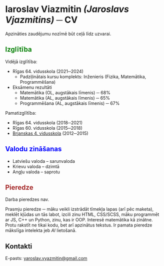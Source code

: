 # Iaroslav Viazmitin _(Jaroslavs Vjazmitins)_ ─ CV
Apzināties zaudējumu nozīmē būt ceļā līdz uzvarai.

<h2 style="color: green">Izglītība</h2>

Vidējā izglītība:
* Rīgas 64. vidusskola (2021─2024)
  * Padziļinātais kursu komplekts: Inženieris (Fizika, Matemātika, Programmēšana)
* Eksāmenu rezultāti
  * Matemātika (OL, augstākais līmenis) ─ 68%
  * Matemātika (AL, augstākais līmenis) ─ 65%
  * Programmēšana (AL, augstākais līmenis) ─ 67%

Pamatizglītība:
* Rīgas 64. vidusskola (2018─2021)
* Rīgas 60. vidusskola (2015─2018)
* [Brjanskas 4. vidusskola](https://maps.app.goo.gl/CsmrvsSwkqrVYupUA) (2012─2015)

<h2 style="color: blue">Valodu zināšanas</h2>

* Latviešu valoda – sarunvaloda
* Krievu valoda – dzimtā
* Angļu valoda – saprotu

<h2 style="color: brown">Pieredze</h2>

Darba pieredzes nav.

Prasmju pieredze ─ māku veikli izstrādāt tīmekļa lapas (arī pēc maketa), meklēt kļūdas un tās labot, izcili zinu HTML, CSS/SCSS, māku programmēt ar JS, C++ un Python, zinu, kas ir OOP. Interesē matemātika kā zinātne. Protu rakstīt ne tikai kodu, bet arī apzinātus tekstus. Ir pamata pieredze mākslīga intelekta jeb *AI* lietošanā.

<h2>Kontakti</h2>

E-pasts: [yaroslav.vyazmitin@gmail.com](mailto:yaroslavvyazmitin@gmail.com)